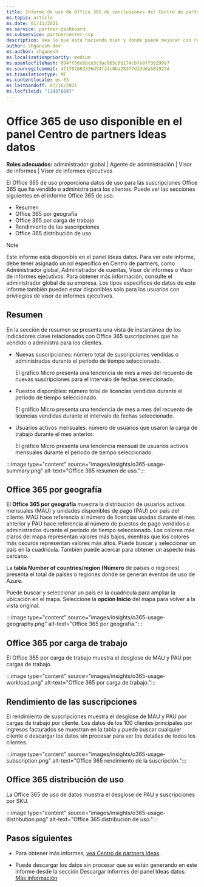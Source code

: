 ```yaml
---
title: Informe de uso de Office 365 de conclusiones del Centro de partners
ms.topic: article
ms.date: 01/11/2021
ms.service: partner-dashboard
ms.subservice: partnercenter-csp
description: Vea lo que está haciendo bien y dónde puede mejorar con respecto al uso de Office 365 suscripciones que vende o administra para sus clientes.
author: shganesh-dev
ms.author: shganesh
ms.localizationpriority: medium
ms.openlocfilehash: 094ff56c6bce3c9ac865c0b174cbfe8ff3029987
ms.sourcegitcommit: 4f1702683336d54f24c0ba283f7d13dda581923d
ms.translationtype: MT
ms.contentlocale: es-ES
ms.lasthandoff: 07/16/2021
ms.locfileid: "114376047"
---
```

# <a name="office-365-usage-report-available-from-the-partner-center-insights-dashboard"></a>Office 365 de uso disponible en el panel Centro de partners Ideas datos

**Roles adecuados:** administrador global | Agente de administración | Visor de informes | Visor de informes ejecutivos

El Office 365 de uso proporciona datos de uso para las suscripciones Office 365 que ha vendido o administra para los clientes. Puede ver las secciones siguientes en el informe Office 365 de uso.

- Resumen
- Office 365 por geografía
- Office 365 por carga de trabajo
- Rendimiento de las suscripciones
- Office 365 distribución de uso

 > [!NOTE]
 > Este informe está disponible en el panel Ideas datos. Para ver este informe, debe tener asignado un rol específico en Centro de partners, como Administrador global, Administrador de cuentas, Visor de informes o Visor de informes ejecutivos. Para obtener más información, consulte el administrador global de su empresa. Los tipos específicos de datos de este informe también pueden estar disponibles solo para los usuarios con privilegios de visor de informes ejecutivos.

## <a name="summary"></a>Resumen

En la sección de resumen se presenta una vista de instantánea de los indicadores clave relacionados con Office 365 suscripciones que ha vendido o administra para los clientes.  

- Nuevas suscripciones: número total de suscripciones vendidas o administradas durante el período de tiempo seleccionado.

   El gráfico Micro presenta una tendencia de mes a mes del recuento de nuevas suscripciones para el intervalo de fechas seleccionado.

- Puestos disponibles: número total de licencias vendidas durante el período de tiempo seleccionado.

   El gráfico Micro presenta una tendencia de mes a mes del recuento de licencias vendidas durante el intervalo de fechas seleccionado.

- Usuarios activos mensuales: número de usuarios que usaron la carga de trabajo durante el mes anterior. 

   El gráfico Micro presenta una tendencia mensual de usuarios activos mensuales durante el período de tiempo seleccionado.

:::image type="content" source="images/insights/o365-usage-summary.png" alt-text="Office 365 resumen de uso.":::

## <a name="office-365-usage-by-geography"></a>Office 365 por geografía

El **Office 365 por geografía** muestra la distribución de usuarios activos mensuales (MAU) y unidades disponibles de pago (PAU) por país del cliente. MAU hace referencia al número de licencias usadas durante el mes anterior y PAU hace referencia al número de puestos de pago vendidos o administrados durante el período de tiempo seleccionado. Los colores más claros del mapa representan valores más bajos, mientras que los colores más oscuros representan valores más altos. Puede buscar y seleccionar un país en la cuadrícula. También puede acercar para obtener un aspecto más cercano.

La **tabla Number of countries/region (Número** de países o regiones) presenta el total de países o regiones donde se generan eventos de uso de Azure.

Puede buscar y seleccionar un país en la cuadrícula para ampliar la ubicación en el mapa. Seleccione la **opción Inicio** del mapa para volver a la vista original.


:::image type="content" source="images/insights/o365-usage-geography.png" alt-text="Office 365 por geografía.":::

## <a name="office-365-usage-by-workload"></a>Office 365 por carga de trabajo

El Office 365 por carga de trabajo muestra el desglose de MAU y PAU por cargas de trabajo.

:::image type="content" source="images/insights/o365-usage-workload.png" alt-text="Office 365 por carga de trabajo.":::

## <a name="subscriptions-performance"></a>Rendimiento de las suscripciones

El rendimiento de suscripciones muestra el desglose de MAU y PAU por cargas de trabajo por cliente. Los datos de los 100 clientes principales por ingresos facturados se muestran en la tabla y puede buscar cualquier cliente o descargar los datos sin procesar para ver los detalles de todos los clientes.

:::image type="content" source="images/insights/o365-usage-subscription.png" alt-text="Office 365 rendimiento de la suscripción.":::

## <a name="office-365-usage-distribution"></a>Office 365 distribución de uso

La Office 365 de uso de datos muestra el desglose de PAU y suscripciones por SKU.

:::image type="content" source="images/insights/o365-usage-distribution.png" alt-text="Office 365 distribución de uso.":::

## <a name="next-steps"></a>Pasos siguientes

- Para obtener más informes, [vea Centro de partners Ideas](partner-center-insights.md).

- Puede descargar los datos sin procesar que se están generando en este informe desde la sección Descargar informes del panel Ideas datos. [Más información](insights-download-reports.md) 

